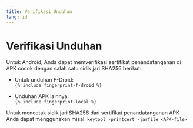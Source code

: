```yaml
---
title: Verifikasi Unduhan
lang: id
---
```


# Verifikasi Unduhan

Untuk Android, Anda dapat memverifikasi sertifikat penandatanganan di APK cocok dengan salah satu sidik jari SHA256 berikut:

* Untuk unduhan F-Droid:  
  `{% include fingerprint-f-droid %}`

* Unduhan APK lainnya:  
  `{% include fingerprint-local %}`

Untuk mencetak sidik jari SHA256 dari sertifikat penandatanganan APK Anda dapat menggunakan misal.
`keytool -printcert -jarfile <APK-file>`

